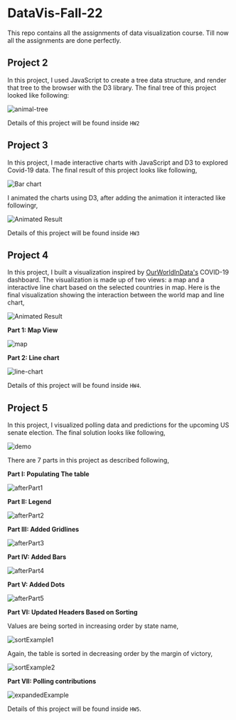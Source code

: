 # DataVis-Fall-22

This repo contains all the assignments of data visualization course. Till now all the assignments are done perfectly.


## Project 2
In this project, I used JavaScript to create a tree data structure, and render that tree to the browser with the D3 library. The final tree of this project looked like following:

![animal-tree](HW2/figs/finalTree.png)

Details of this project will be found inside `HW2`

## Project 3 
In this project, I made interactive charts with JavaScript and D3 to explored Covid-19 data. The final result of this project looks like following,

![Bar chart](HW3/figures/screenshot.png)

I animated the charts using D3, after adding the animation it interacted like followingr,

![Animated Result](HW3/figures/hw3_demo.gif)

Details of this project will be found inside `HW3`

## Project 4
In this project, I built a visualization inspired by [OurWorldInData's](https://ourworldindata.org/covid-cases) COVID-19 dashboard. The visualization is made up of two views: a map and a interactive line chart based on the selected countries in map.
Here is the final visualization showing the interaction between the world map and line chart,

![Animated Result](HW4/figs/example.gif)

**Part 1: Map View**

![map](HW4/figs/map.png)

**Part 2: Line chart**

![line-chart](HW4/figs/line-chart.png)

Details of this project will be found inside `HW4`.

## Project 5
In this project, I visualized polling data and predictions for the upcoming US senate election. The final solution looks like following,

![demo](HW5/figs/demo.gif)

There are 7 parts in this project as described following,

**Part I: Populating The table**

![afterPart1](HW5/figs/afterPart1.png)

**Part II: Legend**

![afterPart2](HW5/figs/afterPart2.png)

**Part III: Added Gridlines**

![afterPart3](HW5/figs/afterPart3.png)

**Part IV: Added Bars**

![afterPart4](HW5/figs/afterPart4.png)

**Part V: Added Dots**

![afterPart5](HW5/figs/afterPart5.png)

**Part VI: Updated Headers Based on Sorting**

Values are being sorted in increasing order by state name,

![sortExample1](HW5/figs/sortExample1.png)

Again, the table is sorted in decreasing order by the margin of victory,

![sortExample2](HW5/figs/sortExample2.png)

**Part VII: Polling contributions**

![expandedExample](HW5/figs/overview.png)

Details of this project will be found inside `HW5`.

